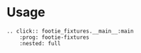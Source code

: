 # Usage

```{eval-rst}
.. click:: footie_fixtures.__main__:main
    :prog: footie-fixtures
    :nested: full
```
